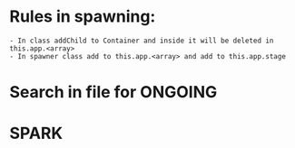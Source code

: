 # Rules in spawning:
    - In class addChild to Container and inside it will be deleted in this.app.<array>
    - In spawner class add to this.app.<array> and add to this.app.stage

# Search in file for ONGOING
# SPARK
